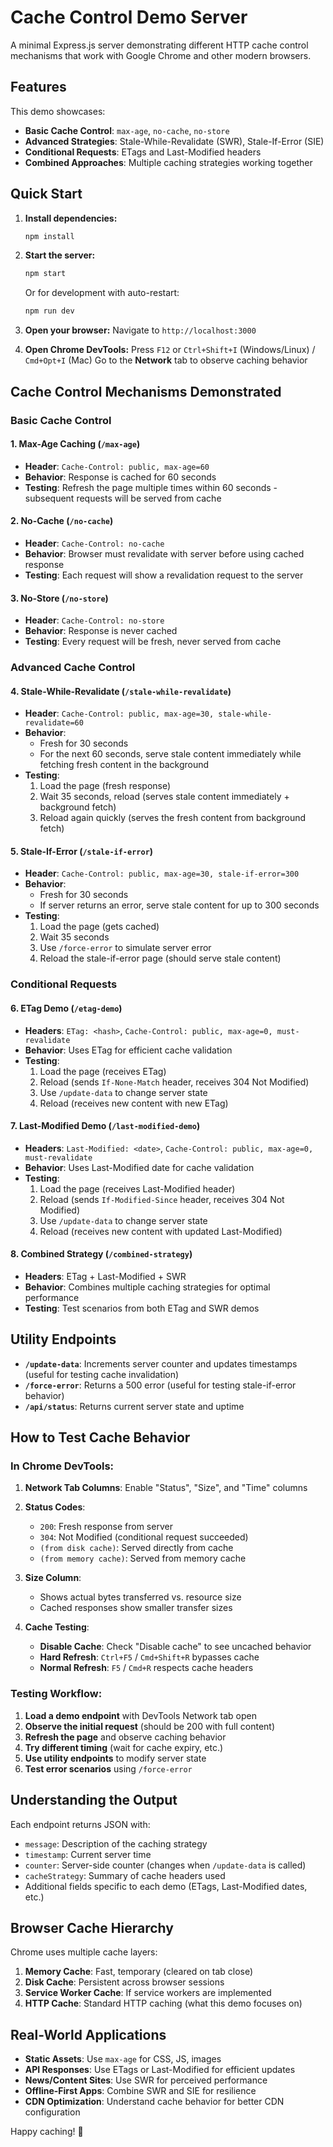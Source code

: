 # Cache Control Demo Server

A minimal Express.js server demonstrating different HTTP cache control mechanisms that work with Google Chrome and other modern browsers.

## Features

This demo showcases:
- **Basic Cache Control**: `max-age`, `no-cache`, `no-store`
- **Advanced Strategies**: Stale-While-Revalidate (SWR), Stale-If-Error (SIE)
- **Conditional Requests**: ETags and Last-Modified headers
- **Combined Approaches**: Multiple caching strategies working together

## Quick Start

1. **Install dependencies:**
   ```bash
   npm install
   ```

2. **Start the server:**
   ```bash
   npm start
   ```
   Or for development with auto-restart:
   ```bash
   npm run dev
   ```

3. **Open your browser:**
   Navigate to `http://localhost:3000`

4. **Open Chrome DevTools:**
   Press `F12` or `Ctrl+Shift+I` (Windows/Linux) / `Cmd+Opt+I` (Mac)
   Go to the **Network** tab to observe caching behavior

## Cache Control Mechanisms Demonstrated

### Basic Cache Control

#### 1. Max-Age Caching (`/max-age`)
- **Header**: `Cache-Control: public, max-age=60`
- **Behavior**: Response is cached for 60 seconds
- **Testing**: Refresh the page multiple times within 60 seconds - subsequent requests will be served from cache

#### 2. No-Cache (`/no-cache`)
- **Header**: `Cache-Control: no-cache`
- **Behavior**: Browser must revalidate with server before using cached response
- **Testing**: Each request will show a revalidation request to the server

#### 3. No-Store (`/no-store`)
- **Header**: `Cache-Control: no-store`
- **Behavior**: Response is never cached
- **Testing**: Every request will be fresh, never served from cache

### Advanced Cache Control

#### 4. Stale-While-Revalidate (`/stale-while-revalidate`)
- **Header**: `Cache-Control: public, max-age=30, stale-while-revalidate=60`
- **Behavior**: 
  - Fresh for 30 seconds
  - For the next 60 seconds, serve stale content immediately while fetching fresh content in the background
- **Testing**: 
  1. Load the page (fresh response)
  2. Wait 35 seconds, reload (serves stale content immediately + background fetch)
  3. Reload again quickly (serves the fresh content from background fetch)

#### 5. Stale-If-Error (`/stale-if-error`)
- **Header**: `Cache-Control: public, max-age=30, stale-if-error=300`
- **Behavior**: 
  - Fresh for 30 seconds
  - If server returns an error, serve stale content for up to 300 seconds
- **Testing**:
  1. Load the page (gets cached)
  2. Wait 35 seconds
  3. Use `/force-error` to simulate server error
  4. Reload the stale-if-error page (should serve stale content)

### Conditional Requests

#### 6. ETag Demo (`/etag-demo`)
- **Headers**: `ETag: <hash>`, `Cache-Control: public, max-age=0, must-revalidate`
- **Behavior**: Uses ETag for efficient cache validation
- **Testing**:
  1. Load the page (receives ETag)
  2. Reload (sends `If-None-Match` header, receives 304 Not Modified)
  3. Use `/update-data` to change server state
  4. Reload (receives new content with new ETag)

#### 7. Last-Modified Demo (`/last-modified-demo`)
- **Headers**: `Last-Modified: <date>`, `Cache-Control: public, max-age=0, must-revalidate`
- **Behavior**: Uses Last-Modified date for cache validation
- **Testing**:
  1. Load the page (receives Last-Modified header)
  2. Reload (sends `If-Modified-Since` header, receives 304 Not Modified)
  3. Use `/update-data` to change server state
  4. Reload (receives new content with updated Last-Modified)

#### 8. Combined Strategy (`/combined-strategy`)
- **Headers**: ETag + Last-Modified + SWR
- **Behavior**: Combines multiple caching strategies for optimal performance
- **Testing**: Test scenarios from both ETag and SWR demos

## Utility Endpoints

- **`/update-data`**: Increments server counter and updates timestamps (useful for testing cache invalidation)
- **`/force-error`**: Returns a 500 error (useful for testing stale-if-error behavior)
- **`/api/status`**: Returns current server state and uptime

## How to Test Cache Behavior

### In Chrome DevTools:

1. **Network Tab Columns**: Enable "Status", "Size", and "Time" columns
2. **Status Codes**:
   - `200`: Fresh response from server
   - `304`: Not Modified (conditional request succeeded)
   - `(from disk cache)`: Served directly from cache
   - `(from memory cache)`: Served from memory cache

3. **Size Column**:
   - Shows actual bytes transferred vs. resource size
   - Cached responses show smaller transfer sizes

4. **Cache Testing**:
   - **Disable Cache**: Check "Disable cache" to see uncached behavior
   - **Hard Refresh**: `Ctrl+F5` / `Cmd+Shift+R` bypasses cache
   - **Normal Refresh**: `F5` / `Cmd+R` respects cache headers

### Testing Workflow:

1. **Load a demo endpoint** with DevTools Network tab open
2. **Observe the initial request** (should be 200 with full content)
3. **Refresh the page** and observe caching behavior
4. **Try different timing** (wait for cache expiry, etc.)
5. **Use utility endpoints** to modify server state
6. **Test error scenarios** using `/force-error`

## Understanding the Output

Each endpoint returns JSON with:
- `message`: Description of the caching strategy
- `timestamp`: Current server time
- `counter`: Server-side counter (changes when `/update-data` is called)
- `cacheStrategy`: Summary of cache headers used
- Additional fields specific to each demo (ETags, Last-Modified dates, etc.)

## Browser Cache Hierarchy

Chrome uses multiple cache layers:
1. **Memory Cache**: Fast, temporary (cleared on tab close)
2. **Disk Cache**: Persistent across browser sessions
3. **Service Worker Cache**: If service workers are implemented
4. **HTTP Cache**: Standard HTTP caching (what this demo focuses on)

## Real-World Applications

- **Static Assets**: Use `max-age` for CSS, JS, images
- **API Responses**: Use ETags or Last-Modified for efficient updates
- **News/Content Sites**: Use SWR for perceived performance
- **Offline-First Apps**: Combine SWR and SIE for resilience
- **CDN Optimization**: Understand cache behavior for better CDN configuration

Happy caching! 🚀
